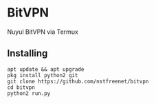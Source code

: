 # BitVPN 
Nuyul BitVPN via Termux

## Installing
```
apt update && apt upgrade
pkg install python2 git
git clone https://github.com/nstfreenet/bitvpn
cd bitvpn
python2 run.py
```
